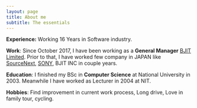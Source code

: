 ```yaml
---
layout: page
title: About me
subtitle: The essentials
---
```


**Experience:** Working 16 Years in Software industry.

**Work**: Since October 2017, I have been working as a **General Manager** [BJIT Limited]. Prior to that, I have worked few company in JAPAN like [SourceNext], [SONY], BJIT INC in couple years.

**Education**: I finished my BSc in **Computer Science** at National University in 2003. Meanwhile I have worked as Lecturer in 2004 at NIT.

**Hobbies**: Find improvement in current work process, Long drive, Love in family tour, cycling. 


[BJIT Limited]: https://bjitgroup.com/
[SourceNext]: http://sourcenext.co.jp/
[SONY]: https://www.sony.net/
